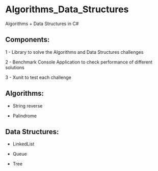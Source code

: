 # Algorithms_Data_Structures
Algorithms + Data Structures in C#

## Components:

1 - Library to solve the Algorithms and Data Structures challenges

2 - Benchmark Console Application to check performance of different solutions

3 - Xunit to test each challenge

## Algorithms:

* String reverse

* Palindrome

## Data Structures:

* LinkedList

* Queue

* Tree

